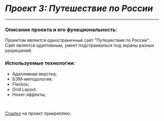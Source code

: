 # ***Проект 3: Путешествие по России***
-------------

### **Описание проекта и его функциональность:**
Проектом является одностраничный сайт "Путешествия по России".  
Сайт является адаптивным, умеет подстраиваться под экраны разных разрешений.

### **Используемые технологии:**
* Адапливная верстка;
* БЭМ-методология;
* Flexbox;
* Grid Layout.
* Hover-эффекты;

<br>

[Ссылку](https://ramach05.github.io/russian-travel/index.html "RUSSIAN TRAVEL") на проект прикрепляю.
